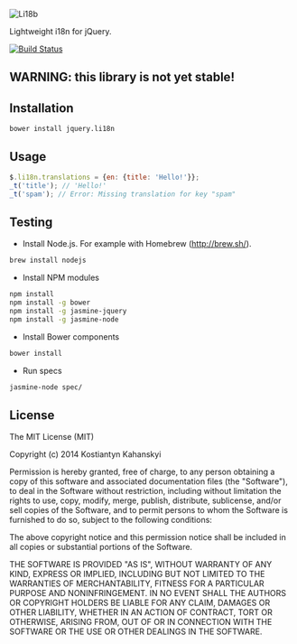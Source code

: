 ![Li18b](https://raw.github.com/kostia/jquery.li18n/master/li18n.png)

Lightweight i18n for jQuery.

[![Build Status](https://travis-ci.org/kostia/jquery.li18n.png)](https://travis-ci.org/kostia/jquery.li18n)

## WARNING: this library is not yet stable!

## Installation

```
bower install jquery.li18n
```

## Usage

```javascript
$.li18n.translations = {en: {title: 'Hello!'}};
_t('title'); // 'Hello!'
_t('spam'); // Error: Missing translation for key "spam"
```

## Testing
* Install Node.js. For example with Homebrew (http://brew.sh/).

```bash
brew install nodejs
```

* Install NPM modules

```bash
npm install
npm install -g bower
npm install -g jasmine-jquery
npm install -g jasmine-node
```

* Install Bower components

```bash
bower install
```

* Run specs

```bash
jasmine-node spec/
```

## License

The MIT License (MIT)

Copyright (c) 2014 Kostiantyn Kahanskyi

Permission is hereby granted, free of charge, to any person obtaining a copy
of this software and associated documentation files (the "Software"), to deal
in the Software without restriction, including without limitation the rights
to use, copy, modify, merge, publish, distribute, sublicense, and/or sell
copies of the Software, and to permit persons to whom the Software is
furnished to do so, subject to the following conditions:

The above copyright notice and this permission notice shall be included in all
copies or substantial portions of the Software.

THE SOFTWARE IS PROVIDED "AS IS", WITHOUT WARRANTY OF ANY KIND, EXPRESS OR
IMPLIED, INCLUDING BUT NOT LIMITED TO THE WARRANTIES OF MERCHANTABILITY,
FITNESS FOR A PARTICULAR PURPOSE AND NONINFRINGEMENT. IN NO EVENT SHALL THE
AUTHORS OR COPYRIGHT HOLDERS BE LIABLE FOR ANY CLAIM, DAMAGES OR OTHER
LIABILITY, WHETHER IN AN ACTION OF CONTRACT, TORT OR OTHERWISE, ARISING FROM,
OUT OF OR IN CONNECTION WITH THE SOFTWARE OR THE USE OR OTHER DEALINGS IN THE
SOFTWARE.
